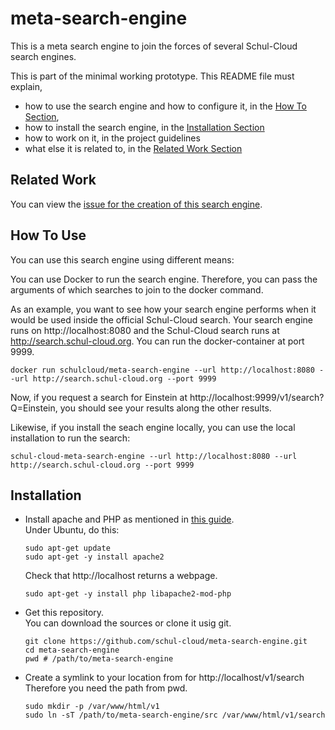 meta-search-engine
==================

This is a meta search engine to join the forces of several Schul-Cloud search engines.

This is part of the minimal working prototype.
This README file must explain, 

- how to use the search engine and how to configure it, in the [How To Section][use],
- how to install the search engine, in the [Installation Section][installation]
- how to work on it, in the project guidelines
- what else it is related to, in the [Related Work Section][related-work]

Related Work
------------
[related-work]: #related-work

You can view the [issue for the creation of this search engine][issue].

How To Use
----------
[use]: #how-to-use

You can use this search engine using different means:

You can use Docker to run the search engine.
Therefore, you can pass the arguments of which searches to join to the docker command.

As an example, you want to see how your search engine performs when it would be used inside the
official Schul-Cloud search. Your search engine runs on http://localhost:8080 and the
Schul-Cloud search runs at http://search.schul-cloud.org.
You can run the docker-container at port 9999.
```
docker run schulcloud/meta-search-engine --url http://localhost:8080 --url http://search.schul-cloud.org --port 9999
```
Now, if you request a search for Einstein at http://localhost:9999/v1/search?Q=Einstein, you should see your
results along the other results.

Likewise, if you install the seach engine locally, you can use the local installation to run the search:

    schul-cloud-meta-search-engine --url http://localhost:8080 --url http://search.schul-cloud.org --port 9999

Installation
------------
[installation]: #installation

 - Install apache and PHP as mentioned in [this guide][install-apache].  
   Under Ubuntu, do this:
   ```
   sudo apt-get update
   sudo apt-get -y install apache2
   ```
   Check that http://localhost returns a webpage.
   ```
   sudo apt-get -y install php libapache2-mod-php
   ```
 - Get this repository.  
   You can download the sources or clone it usig git.
   ```
   git clone https://github.com/schul-cloud/meta-search-engine.git
   cd meta-search-engine
   pwd # /path/to/meta-search-engine
   ```
 - Create a symlink to your location from for http://localhost/v1/search  
   Therefore you need the path from pwd.
   ```
   sudo mkdir -p /var/www/html/v1
   sudo ln -sT /path/to/meta-search-engine/src /var/www/html/v1/search
   ```
   
   





[issue]: https://github.com/schul-cloud/schulcloud-content/issues/2
[install-apache]: http://www.allaboutlinux.eu/how-to-run-php-on-ubuntu/
